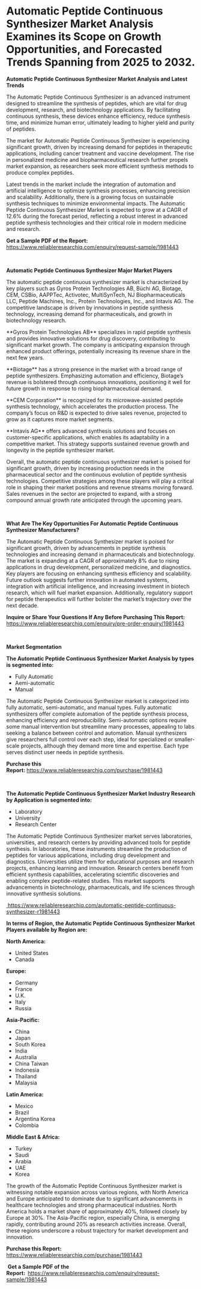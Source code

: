 <p><h1>Automatic Peptide Continuous Synthesizer Market Analysis Examines its Scope on Growth Opportunities, and Forecasted Trends Spanning from 2025 to 2032.</h1></p><p><strong>Automatic Peptide Continuous Synthesizer Market Analysis and Latest Trends</strong></p>
<p><p>The Automatic Peptide Continuous Synthesizer is an advanced instrument designed to streamline the synthesis of peptides, which are vital for drug development, research, and biotechnology applications. By facilitating continuous synthesis, these devices enhance efficiency, reduce synthesis time, and minimize human error, ultimately leading to higher yield and purity of peptides.</p><p>The market for Automatic Peptide Continuous Synthesizer is experiencing significant growth, driven by increasing demand for peptides in therapeutic applications, including cancer treatment and vaccine development. The rise in personalized medicine and biopharmaceutical research further propels market expansion, as researchers seek more efficient synthesis methods to produce complex peptides.</p><p>Latest trends in the market include the integration of automation and artificial intelligence to optimize synthesis processes, enhancing precision and scalability. Additionally, there is a growing focus on sustainable synthesis techniques to minimize environmental impacts. The Automatic Peptide Continuous Synthesizer Market is expected to grow at a CAGR of 12.6% during the forecast period, reflecting a robust interest in advanced peptide synthesis technologies and their critical role in modern medicine and research.</p></p>
<p><strong>Get a Sample PDF of the Report:&nbsp;</strong> <a href="https://www.reliableresearchiq.com/enquiry/request-sample/1981443?utm_campaign=3096&utm_medium=2&utm_source=Github&utm_content=ia&utm_term=16042025&utm_id=automatic-peptide-continuous-synthesizer">https://www.reliableresearchiq.com/enquiry/request-sample/1981443</a></p>
<p>&nbsp;</p>
<p><strong>Automatic Peptide Continuous Synthesizer Major Market Players</strong></p>
<p><p>The automatic peptide continuous synthesizer market is characterized by key players such as Gyros Protein Technologies AB, Büchi AG, Biotage, CEM, CSBio, AAPPTec, Activotec, MultiSynTech, NJ Biopharmaceuticals LLC, Peptide Machines, Inc., Protein Technologies, Inc., and Intavis AG. The competitive landscape is driven by innovations in peptide synthesis technology, increasing demand for pharmaceuticals, and growth in biotechnology research.</p><p>**Gyros Protein Technologies AB** specializes in rapid peptide synthesis and provides innovative solutions for drug discovery, contributing to significant market growth. The company is anticipating expansion through enhanced product offerings, potentially increasing its revenue share in the next few years.</p><p>**Biotage** has a strong presence in the market with a broad range of peptide synthesizers. Emphasizing automation and efficiency, Biotage’s revenue is bolstered through continuous innovations, positioning it well for future growth in response to rising biopharmaceutical demand.</p><p>**CEM Corporation** is recognized for its microwave-assisted peptide synthesis technology, which accelerates the production process. The company’s focus on R&D is expected to drive sales revenue, projected to grow as it captures more market segments.</p><p>**Intavis AG** offers advanced synthesis solutions and focuses on customer-specific applications, which enables its adaptability in a competitive market. This strategy supports sustained revenue growth and longevity in the peptide synthesizer market.</p><p>Overall, the automatic peptide continuous synthesizer market is poised for significant growth, driven by increasing production needs in the pharmaceutical sector and the continuous evolution of peptide synthesis technologies. Competitive strategies among these players will play a critical role in shaping their market positions and revenue streams moving forward. Sales revenues in the sector are projected to expand, with a strong compound annual growth rate anticipated through the upcoming years.</p></p>
<p>&nbsp;</p>
<p><strong>What Are The Key Opportunities For Automatic Peptide Continuous Synthesizer Manufacturers?</strong></p>
<p><p>The Automatic Peptide Continuous Synthesizer market is poised for significant growth, driven by advancements in peptide synthesis technologies and increasing demand in pharmaceuticals and biotechnology. The market is expanding at a CAGR of approximately 8% due to rising applications in drug development, personalized medicine, and diagnostics. Key players are focusing on enhancing synthesis efficiency and scalability. Future outlook suggests further innovation in automated systems, integration with artificial intelligence, and increasing investment in biotech research, which will fuel market expansion. Additionally, regulatory support for peptide therapeutics will further bolster the market’s trajectory over the next decade.</p></p>
<p><strong>Inquire or Share Your Questions If Any Before Purchasing This Report:</strong> <a href="https://www.reliableresearchiq.com/enquiry/pre-order-enquiry/1981443?utm_campaign=3096&utm_medium=2&utm_source=Github&utm_content=ia&utm_term=16042025&utm_id=automatic-peptide-continuous-synthesizer">https://www.reliableresearchiq.com/enquiry/pre-order-enquiry/1981443</a></p>
<p>&nbsp;</p>
<p><strong>Market Segmentation</strong></p>
<p><strong>The Automatic Peptide Continuous Synthesizer Market Analysis by types is segmented into:</strong></p>
<p><ul><li>Fully Automatic</li><li>Aemi-automatic</li><li>Manual</li></ul></p>
<p><p>The Automatic Peptide Continuous Synthesizer market is categorized into fully automatic, semi-automatic, and manual types. Fully automatic synthesizers offer complete automation of the peptide synthesis process, enhancing efficiency and reproducibility. Semi-automatic options require some manual intervention but streamline many processes, appealing to labs seeking a balance between control and automation. Manual synthesizers give researchers full control over each step, ideal for specialized or smaller-scale projects, although they demand more time and expertise. Each type serves distinct user needs in peptide synthesis.</p></p>
<p><strong>Purchase this Report:&nbsp;</strong><a href="https://www.reliableresearchiq.com/purchase/1981443?utm_campaign=3096&utm_medium=2&utm_source=Github&utm_content=ia&utm_term=16042025&utm_id=automatic-peptide-continuous-synthesizer">https://www.reliableresearchiq.com/purchase/1981443</a></p>
<p>&nbsp;</p>
<p><strong>The Automatic Peptide Continuous Synthesizer Market Industry Research by Application is segmented into:</strong></p>
<p><ul><li>Laboratory</li><li>University</li><li>Research Center</li></ul></p>
<p><p>The Automatic Peptide Continuous Synthesizer market serves laboratories, universities, and research centers by providing advanced tools for peptide synthesis. In laboratories, these instruments streamline the production of peptides for various applications, including drug development and diagnostics. Universities utilize them for educational purposes and research projects, enhancing learning and innovation. Research centers benefit from efficient synthesis capabilities, accelerating scientific discoveries and enabling complex peptide-related studies. This market supports advancements in biotechnology, pharmaceuticals, and life sciences through innovative synthesis solutions.</p></p>
<p><a href="https://www.reliableresearchiq.com/automatic-peptide-continuous-synthesizer-r1981443?utm_campaign=3096&utm_medium=2&utm_source=Github&utm_content=ia&utm_term=16042025&utm_id=automatic-peptide-continuous-synthesizer">&nbsp;https://www.reliableresearchiq.com/automatic-peptide-continuous-synthesizer-r1981443</a></p>
<p><strong>In terms of Region, the Automatic Peptide Continuous Synthesizer Market Players available by Region are:</strong></p>
<p>
    <p> <strong> North America: </strong>
        <ul>
            <li>United States</li>
            <li>Canada</li>
        </ul>
        </p> 
    <p> <strong> Europe: </strong>
        <ul>
            <li>Germany</li>
            <li>France</li>
            <li>U.K.</li>
            <li>Italy</li>
            <li>Russia</li>
        </ul>
        </p> 
    <p> <strong> Asia-Pacific: </strong>
        <ul>
            <li>China</li>
            <li>Japan</li>
            <li>South Korea</li>
            <li>India</li>
            <li>Australia</li>
            <li>China Taiwan</li>
            <li>Indonesia</li>
            <li>Thailand</li>
            <li>Malaysia</li>
        </ul>
        </p> 
    <p> <strong> Latin America: </strong>
        <ul>
            <li>Mexico</li>
            <li>Brazil</li>
            <li>Argentina Korea</li>
            <li>Colombia</li>
        </ul>
        </p> 
    <p> <strong> Middle East & Africa: </strong>
        <ul>
            <li>Turkey</li>
            <li>Saudi</li>
            <li>Arabia</li>
            <li>UAE</li>
            <li>Korea</li>
        </ul>
    </p>
    </p>
<p><p>The growth of the Automatic Peptide Continuous Synthesizer market is witnessing notable expansion across various regions, with North America and Europe anticipated to dominate due to significant advancements in healthcare technologies and strong pharmaceutical industries. North America holds a market share of approximately 40%, followed closely by Europe at 30%. The Asia-Pacific region, especially China, is emerging rapidly, contributing around 20% as research activities increase. Overall, these regions underscore a robust trajectory for market development and innovation.</p></p>
<p><strong>Purchase this Report: </strong><a href="https://www.reliableresearchiq.com/purchase/1981443?utm_campaign=3096&utm_medium=2&utm_source=Github&utm_content=ia&utm_term=16042025&utm_id=automatic-peptide-continuous-synthesizer">https://www.reliableresearchiq.com/purchase/1981443</a></p>
<p>&nbsp;<strong>Get a Sample PDF of the Report:&nbsp;&nbsp;</strong><a href="https://www.reliableresearchiq.com/enquiry/request-sample/1981443?utm_campaign=3096&utm_medium=2&utm_source=Github&utm_content=ia&utm_term=16042025&utm_id=automatic-peptide-continuous-synthesizer">https://www.reliableresearchiq.com/enquiry/request-sample/1981443</a></p>
<p><strong></strong></p>
<p><p></p><p></p><p></p></p>